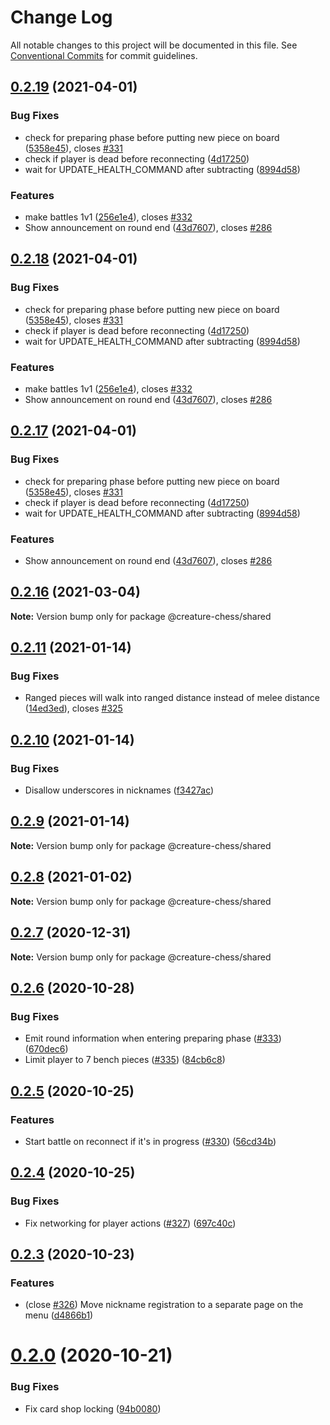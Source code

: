 # Change Log

All notable changes to this project will be documented in this file.
See [Conventional Commits](https://conventionalcommits.org) for commit guidelines.

## [0.2.19](https://github.com/Jameskmonger/creature-chess/compare/v0.2.16...v0.2.19) (2021-04-01)


### Bug Fixes

* check for preparing phase before putting new piece on board ([5358e45](https://github.com/Jameskmonger/creature-chess/commit/5358e454225b0654522817101abc07e9a877d42b)), closes [#331](https://github.com/Jameskmonger/creature-chess/issues/331)
* check if player is dead before reconnecting ([4d17250](https://github.com/Jameskmonger/creature-chess/commit/4d1725008e03f7aef6317636d225277df676f167))
* wait for UPDATE_HEALTH_COMMAND after subtracting ([8994d58](https://github.com/Jameskmonger/creature-chess/commit/8994d589f27f43fa31e8e591c4517878e2838d26))


### Features

* make battles 1v1 ([256e1e4](https://github.com/Jameskmonger/creature-chess/commit/256e1e434890b51cc127e6b4c6dc4aff283c4b63)), closes [#332](https://github.com/Jameskmonger/creature-chess/issues/332)
* Show announcement on round end ([43d7607](https://github.com/Jameskmonger/creature-chess/commit/43d7607d3e793b5ec4156d53ae27520fff38281d)), closes [#286](https://github.com/Jameskmonger/creature-chess/issues/286)





## [0.2.18](https://github.com/Jameskmonger/creature-chess/compare/v0.2.16...v0.2.18) (2021-04-01)


### Bug Fixes

* check for preparing phase before putting new piece on board ([5358e45](https://github.com/Jameskmonger/creature-chess/commit/5358e454225b0654522817101abc07e9a877d42b)), closes [#331](https://github.com/Jameskmonger/creature-chess/issues/331)
* check if player is dead before reconnecting ([4d17250](https://github.com/Jameskmonger/creature-chess/commit/4d1725008e03f7aef6317636d225277df676f167))
* wait for UPDATE_HEALTH_COMMAND after subtracting ([8994d58](https://github.com/Jameskmonger/creature-chess/commit/8994d589f27f43fa31e8e591c4517878e2838d26))


### Features

* make battles 1v1 ([256e1e4](https://github.com/Jameskmonger/creature-chess/commit/256e1e434890b51cc127e6b4c6dc4aff283c4b63)), closes [#332](https://github.com/Jameskmonger/creature-chess/issues/332)
* Show announcement on round end ([43d7607](https://github.com/Jameskmonger/creature-chess/commit/43d7607d3e793b5ec4156d53ae27520fff38281d)), closes [#286](https://github.com/Jameskmonger/creature-chess/issues/286)





## [0.2.17](https://github.com/Jameskmonger/creature-chess/compare/v0.2.16...v0.2.17) (2021-04-01)


### Bug Fixes

* check for preparing phase before putting new piece on board ([5358e45](https://github.com/Jameskmonger/creature-chess/commit/5358e454225b0654522817101abc07e9a877d42b)), closes [#331](https://github.com/Jameskmonger/creature-chess/issues/331)
* check if player is dead before reconnecting ([4d17250](https://github.com/Jameskmonger/creature-chess/commit/4d1725008e03f7aef6317636d225277df676f167))
* wait for UPDATE_HEALTH_COMMAND after subtracting ([8994d58](https://github.com/Jameskmonger/creature-chess/commit/8994d589f27f43fa31e8e591c4517878e2838d26))


### Features

* Show announcement on round end ([43d7607](https://github.com/Jameskmonger/creature-chess/commit/43d7607d3e793b5ec4156d53ae27520fff38281d)), closes [#286](https://github.com/Jameskmonger/creature-chess/issues/286)





## [0.2.16](https://github.com/Jameskmonger/creature-chess/compare/v0.2.15...v0.2.16) (2021-03-04)

**Note:** Version bump only for package @creature-chess/shared





## [0.2.11](https://github.com/Jameskmonger/creature-chess/compare/v0.2.10...v0.2.11) (2021-01-14)


### Bug Fixes

* Ranged pieces will walk into ranged distance instead of melee distance ([14ed3ed](https://github.com/Jameskmonger/creature-chess/commit/14ed3edb1b646a5b8861316230d43956cb93f9d2)), closes [#325](https://github.com/Jameskmonger/creature-chess/issues/325)





## [0.2.10](https://github.com/Jameskmonger/creature-chess/compare/v0.2.9...v0.2.10) (2021-01-14)


### Bug Fixes

* Disallow underscores in nicknames ([f3427ac](https://github.com/Jameskmonger/creature-chess/commit/f3427acc938cba463b8a1062af4ffd7b755ecb2e))





## [0.2.9](https://github.com/Jameskmonger/creature-chess/compare/v0.2.8...v0.2.9) (2021-01-14)

**Note:** Version bump only for package @creature-chess/shared





## [0.2.8](https://github.com/Jameskmonger/creature-chess/compare/v0.2.7...v0.2.8) (2021-01-02)

**Note:** Version bump only for package @creature-chess/shared





## [0.2.7](https://github.com/Jameskmonger/creature-chess/compare/v0.2.6...v0.2.7) (2020-12-31)

**Note:** Version bump only for package @creature-chess/shared





## [0.2.6](https://github.com/Jameskmonger/creature-chess/compare/v0.2.5...v0.2.6) (2020-10-28)


### Bug Fixes

* Emit round information when entering preparing phase ([#333](https://github.com/Jameskmonger/creature-chess/issues/333)) ([670dec6](https://github.com/Jameskmonger/creature-chess/commit/670dec62ae61446892d3f208c78fcb26c9e770ba))
* Limit player to 7 bench pieces ([#335](https://github.com/Jameskmonger/creature-chess/issues/335)) ([84cb6c8](https://github.com/Jameskmonger/creature-chess/commit/84cb6c8f63d95923724e61d4b31cc14b102d68f5))





## [0.2.5](https://github.com/Jameskmonger/creature-chess/compare/v0.2.4...v0.2.5) (2020-10-25)


### Features

* Start battle on reconnect if it's in progress ([#330](https://github.com/Jameskmonger/creature-chess/issues/330)) ([56cd34b](https://github.com/Jameskmonger/creature-chess/commit/56cd34b0e03d0bfec837f4815cfde4f57c359a66))





## [0.2.4](https://github.com/Jameskmonger/creature-chess/compare/v0.2.3...v0.2.4) (2020-10-25)


### Bug Fixes

* Fix networking for player actions ([#327](https://github.com/Jameskmonger/creature-chess/issues/327)) ([697c40c](https://github.com/Jameskmonger/creature-chess/commit/697c40c399670ee92273ffe0a932a5b01efcc559))





## [0.2.3](https://github.com/Jameskmonger/creature-chess/compare/v0.2.2...v0.2.3) (2020-10-23)


### Features

* (close [#326](https://github.com/Jameskmonger/creature-chess/issues/326)) Move nickname registration to a separate page on the menu ([d4866b1](https://github.com/Jameskmonger/creature-chess/commit/d4866b1982de0229faa9d2f64bac52b06ea953c0))





# [0.2.0](https://github.com/Jameskmonger/creature-chess/compare/v0.1.0...v0.2.0) (2020-10-21)


### Bug Fixes

* Fix card shop locking ([94b0080](https://github.com/Jameskmonger/creature-chess/commit/94b00801b43f08e12758d4305f602b1193c36983))
